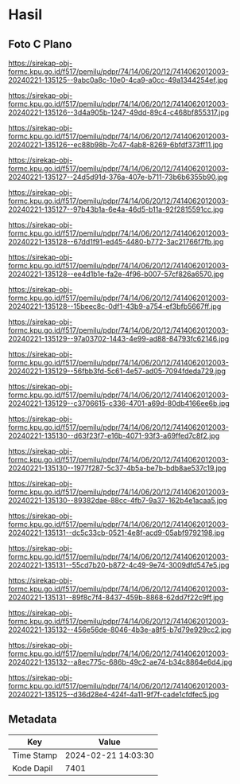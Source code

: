 # Hasil

## Foto C Plano

https://sirekap-obj-formc.kpu.go.id/f517/pemilu/pdpr/74/14/06/20/12/7414062012003-20240221-135125--9abc0a8c-10e0-4ca9-a0cc-49a1344254ef.jpg

https://sirekap-obj-formc.kpu.go.id/f517/pemilu/pdpr/74/14/06/20/12/7414062012003-20240221-135126--3d4a905b-1247-49dd-89c4-c468bf855317.jpg

https://sirekap-obj-formc.kpu.go.id/f517/pemilu/pdpr/74/14/06/20/12/7414062012003-20240221-135126--ec88b98b-7c47-4ab8-8269-6bfdf373ff11.jpg

https://sirekap-obj-formc.kpu.go.id/f517/pemilu/pdpr/74/14/06/20/12/7414062012003-20240221-135127--24d5d91d-376a-407e-b711-73b6b6355b90.jpg

https://sirekap-obj-formc.kpu.go.id/f517/pemilu/pdpr/74/14/06/20/12/7414062012003-20240221-135127--97b43b1a-6e4a-46d5-b11a-92f2815591cc.jpg

https://sirekap-obj-formc.kpu.go.id/f517/pemilu/pdpr/74/14/06/20/12/7414062012003-20240221-135128--67dd1f91-ed45-4480-b772-3ac21766f7fb.jpg

https://sirekap-obj-formc.kpu.go.id/f517/pemilu/pdpr/74/14/06/20/12/7414062012003-20240221-135128--ee4d1b1e-fa2e-4f96-b007-57cf826a6570.jpg

https://sirekap-obj-formc.kpu.go.id/f517/pemilu/pdpr/74/14/06/20/12/7414062012003-20240221-135128--15beec8c-0df1-43b9-a754-ef3bfb5667ff.jpg

https://sirekap-obj-formc.kpu.go.id/f517/pemilu/pdpr/74/14/06/20/12/7414062012003-20240221-135129--97a03702-1443-4e99-ad88-84793fc62146.jpg

https://sirekap-obj-formc.kpu.go.id/f517/pemilu/pdpr/74/14/06/20/12/7414062012003-20240221-135129--56fbb3fd-5c61-4e57-ad05-7094fdeda729.jpg

https://sirekap-obj-formc.kpu.go.id/f517/pemilu/pdpr/74/14/06/20/12/7414062012003-20240221-135129--c3706615-c336-4701-a69d-80db4166ee6b.jpg

https://sirekap-obj-formc.kpu.go.id/f517/pemilu/pdpr/74/14/06/20/12/7414062012003-20240221-135130--d63f23f7-e16b-4071-93f3-a69ffed7c8f2.jpg

https://sirekap-obj-formc.kpu.go.id/f517/pemilu/pdpr/74/14/06/20/12/7414062012003-20240221-135130--1977f287-5c37-4b5a-be7b-bdb8ae537c19.jpg

https://sirekap-obj-formc.kpu.go.id/f517/pemilu/pdpr/74/14/06/20/12/7414062012003-20240221-135130--89382dae-88cc-4fb7-9a37-162b4e1acaa5.jpg

https://sirekap-obj-formc.kpu.go.id/f517/pemilu/pdpr/74/14/06/20/12/7414062012003-20240221-135131--dc5c33cb-0521-4e8f-acd9-05abf9792198.jpg

https://sirekap-obj-formc.kpu.go.id/f517/pemilu/pdpr/74/14/06/20/12/7414062012003-20240221-135131--55cd7b20-b872-4c49-9e74-3009dfd547e5.jpg

https://sirekap-obj-formc.kpu.go.id/f517/pemilu/pdpr/74/14/06/20/12/7414062012003-20240221-135131--89f8c7f4-8437-459b-8868-62dd7f22c9ff.jpg

https://sirekap-obj-formc.kpu.go.id/f517/pemilu/pdpr/74/14/06/20/12/7414062012003-20240221-135132--456e56de-8046-4b3e-a8f5-b7d79e929cc2.jpg

https://sirekap-obj-formc.kpu.go.id/f517/pemilu/pdpr/74/14/06/20/12/7414062012003-20240221-135132--a8ec775c-686b-49c2-ae74-b34c8864e6d4.jpg

https://sirekap-obj-formc.kpu.go.id/f517/pemilu/pdpr/74/14/06/20/12/7414062012003-20240221-135125--d36d28e4-424f-4a11-9f7f-cade1cfdfec5.jpg


## Metadata

| Key        | Value               |
| ---------- | ------------------- |
| Time Stamp | 2024-02-21 14:03:30 |
| Kode Dapil | 7401                |



